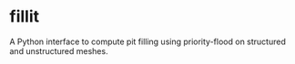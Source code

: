 # fillit
A Python interface to compute pit filling using priority-flood on structured and unstructured meshes.
